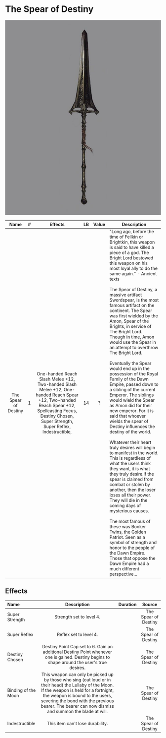 # The Spear of Destiny

![Copyright](TheSpearOfDestiny.jpg)

|         Name         | # |                                                                Effects                                                                | LB | Value | Description                                                                                                                                                                                                                                                                                                                                                                                                                                                                                                                                                                                                                                                                                                                                                                                                                                                                                                                                                                                                                                                                                                                                                                                                                                                                                                                                                                                   |
| :------------------: | :-: | :------------------------------------------------------------------------------------------------------------------------------------: | :-: | :---: | --------------------------------------------------------------------------------------------------------------------------------------------------------------------------------------------------------------------------------------------------------------------------------------------------------------------------------------------------------------------------------------------------------------------------------------------------------------------------------------------------------------------------------------------------------------------------------------------------------------------------------------------------------------------------------------------------------------------------------------------------------------------------------------------------------------------------------------------------------------------------------------------------------------------------------------------------------------------------------------------------------------------------------------------------------------------------------------------------------------------------------------------------------------------------------------------------------------------------------------------------------------------------------------------------------------------------------------------------------------------------------------------- |
| The Spear of Destiny | 1 | One-handed Reach Slash Melee +12, Two-handed Slash Melee +12, One-handed Reach Spear +12, Two-handed Reach Spear +12, Spellcasting Focus, Destiny Chosen, Super Strength, Super Reflex, Indestructible, | 14 |   ?   | "Long ago, before the time of Fellkin or Brightkin, this weapon is said to have killed a piece of a god. The Bright Lord bestowed this weapon on his most loyal ally to do the same again." - Ancient texts<br /><br />The Spear of Destiny, a massive artifact Swordspear,  is the most famous artifact on the continent. The Spear was first wielded by the Amon, Spear of the Brights, in service of The Bright Lord. Though in time, Amon would use the Spear in an attempt to overthrow The Bright Lord.<br /><br />Eventually the Spear would end up in the possession of the Royal Family of the Dawn Empire, passed down to a sibling of the current Emperor. The siblings would wield the Spear as Amon did for their new emperor. For it is said that whoever wields the spear of Destiny influences the destiny of the world.<br /><br />Whatever their heart truly desires will begin to manifest in the world. This is regardless of what the users think they want, it is what they truly desire.If the spear is claimed from combat or stolen by another, then the loser loses all their power. They will die in the coming days of mysterious causes.<br /><br />The most famous of these was Booker Twins, the Golden Patriot. Seen as a symbol of strength and honor to the people of the Dawn Empire. Those that oppose the Dawn Empire had a much different perspective… |

## Effects

| Name                |                                                                                                                                          Description                                                                                                                                          | Duration |        Source        |
| :------------------ | :------------------------------------------------------------------------------------------------------------------------------------------------------------------------------------------------------------------------------------------------------------------------------------: | :------: | :------------------: |
| Super Strength      |                                                                                                                                Strength set to level 4.                                                                                                                                |          | The Spear of Destiny |
| Super Reflex        |                                                                                                                                 Reflex set to level 4.                                                                                                                                 |          | The Spear of Destiny |
| Destiny Chosen    |                                                                      Destiny Point Cap set to 6. Gain an additional Destiny Point whenever one is gained. Destiny begins to shape around the user's true desires.                                                                      |          | The Spear of Destiny |
| Binding of the Moon | This weapon can only be picked up by those who sing (out loud or in their head) the Lullaby of the Moon. If the weapon is held for a fortnight, the weapon is bound to the users, severing the bond with the previous bearer. The bearer can now dismiss and summon the blade at will. |          | The Spear of Destiny |
| Indestructible      |                                                                                                                            This item can't lose durability.                                                                                                                            |          | The Spear of Destiny |
